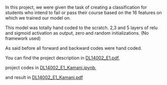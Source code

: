 In this project, we were given the task of creating a classification for students who intend to fail or pass their course based on the 16 features on which we trained our model on.

This model was totally hand coded to the scratch. 2,3 and 5 layers of relu and sigmoid activation as output, zero and random initializations. (No framework used)

As said before all forward and backward codes were hand coded.

You can find the project description in [DL14002_E1.pdf](./DL14002_E1.pdf),

project codes in [DL14002_E1_Kamani.ipynb](./DL14002_E1_Kamani.ipynb),

and result in  [DL14002_E1_Kamani.pdf](./DL14002_E1_Kamani.pdf)
